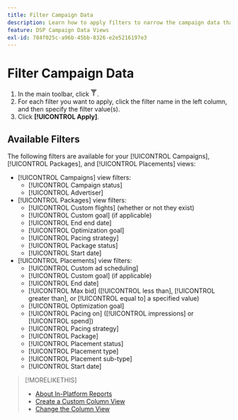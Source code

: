 ```yaml
---
title: Filter Campaign Data
description: Learn how to apply filters to narrow the campaign data that's displayed.
feature: DSP Campaign Data Views
exl-id: 784f025c-a96b-45bb-8326-e2e5216197e3
---
```

# Filter Campaign Data

1. In the main toolbar, click ![Filter button](/help/dsp/assets/filter.png).
1. For each filter you want to apply, click the filter name in the left column, and then specify the filter value(s).
1. Click **[!UICONTROL Apply]**.

## Available Filters

The following filters are available for your [!UICONTROL Campaigns], [!UICONTROL Packages], and [!UICONTROL Placements] views:

* [!UICONTROL Campaigns] view filters:
    * [!UICONTROL Campaign status]
    * [!UICONTROL Advertiser]
* [!UICONTROL Packages] view filters:
    * [!UICONTROL Custom flights] (whether or not they exist)
    * [!UICONTROL Custom goal] (if applicable)
    * [!UICONTROL End end date]
    * [!UICONTROL Optimization goal]
    * [!UICONTROL Pacing strategy]
    * [!UICONTROL Package status]
    * [!UICONTROL Start date]
* [!UICONTROL Placements] view filters:
    * [!UICONTROL Custom ad scheduling]
    * [!UICONTROL Custom goal] (if applicable)
    * [!UICONTROL End date]
    * [!UICONTROL Max bid] ([!UICONTROL less than], [!UICONTROL greater than], or [!UICONTROL equal to] a specified value)
    * [!UICONTROL Optimization goal]
    * [!UICONTROL Pacing on] ([!UICONTROL impressions] or [!UICONTROL spend])
    * [!UICONTROL Pacing strategy]
    * [!UICONTROL Package]
    * [!UICONTROL Placement status]
    * [!UICONTROL Placement type]
    * [!UICONTROL Placement sub-type]
    * [!UICONTROL Start date]

>[!MORELIKETHIS]
>
>* [About In-Platform Reports](campaign-reports-about.md)
>* [Create a Custom Column View](column-view-create.md)
>* [Change the Column View](column-view-change.md)
